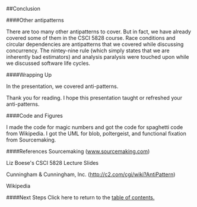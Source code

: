 ##Conclusion

####Other antipatterns

There are too many other antipatterns to cover. But in fact, we have already covered
some of them in the CSCI 5828 course. Race conditions and circular dependencies are
antipatterns that we covered while discussing concurrency. The nintey-nine rule (which
simply states that we are inherently bad estimators) and analysis paralysis were touched
upon while we discussed software life cycles.

####Wrapping Up

In the presentation, we covered anti-patterns.

Thank you for reading. I hope this presentation taught or refreshed your anti-patterns.

####Code and Figures

I made the code for magic numbers and got the code for spaghetti code from Wikipedia.
I got the UML for blob, poltergeist, and functional fixation from Sourcemaking.

####References
Sourcemaking (www.sourcemaking.com)

Liz Boese's CSCI 5828 Lecture Slides

Cunningham & Cunningham, Inc. (http://c2.com/cgi/wiki?AntiPattern)

Wikipedia

####Next Steps
Click here to return to the [table of contents.](https://github.com/trekbaum/present/blob/master/anti/README.md)
